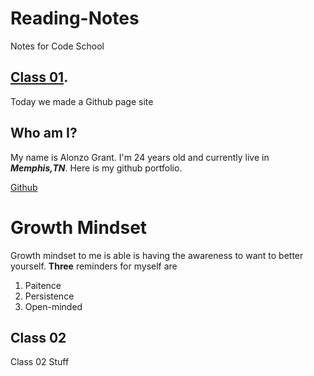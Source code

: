 # Reading-Notes
Notes for Code School

## [Class 01](Reading-Notes/Class01).

Today we made a Github page site

## Who am I?
My name is Alonzo Grant. I'm 24 years old and currently live in ***Memphis,TN***.
Here is my github portfolio.

[Github](/https://github.com/zograntiv)


# Growth Mindset
Growth mindset to me is able is having the awareness to want to better yourself.
**Three** reminders for myself are
1. Paitence 
2. Persistence
3. Open-minded

## Class 02

Class 02 Stuff

